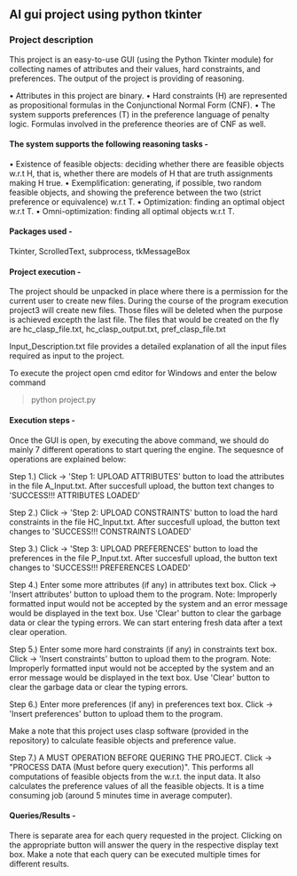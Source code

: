 ## AI gui project using python tkinter

### Project description

This project is an easy-to-use GUI (using the Python Tkinter module) for collecting names of attributes and their values, hard constraints, and preferences. The output of the project is providing of reasoning. 

 •	Attributes in this project are binary.
 •	Hard constraints (H) are represented as propositional formulas in the Conjunctional Normal Form (CNF). 
 •	The system supports preferences (T) in the preference language of penalty logic. Formulas involved in the preference theories are of    CNF as well.

  
#### The system supports the following reasoning tasks -

•	Existence of feasible objects: deciding whether there are feasible objects w.r.t H, that is, whether there are models of H that are truth assignments making H true.
•	Exemplification: generating, if possible, two random feasible objects, and showing the preference between the two (strict preference  or equivalence) w.r.t T.
•	Optimization: finding an optimal object w.r.t T.
•	Omni-optimization: finding all optimal objects w.r.t T.


#### Packages used -

Tkinter, ScrolledText, subprocess, tkMessageBox

#### Project execution -

The project should be unpacked in place where there is a permission for the current user to create new files. During the course of the program execution project3 will create new files. Those files will be deleted when the purpose is achieved excepth the last file. The files that would be created on the fly are hc_clasp_file.txt, hc_clasp_output.txt, 
pref_clasp_file.txt

Input_Description.txt file provides a detailed explanation of all the input files required as input to the project.

To execute the project open cmd editor for Windows and enter the below command

>python project.py

#### Execution steps -

Once the GUI is open, by executing the above command, we should do mainly 7 different operations to start quering the engine. The sequesnce of operations are explained below:

Step 1.) Click -> 'Step 1: UPLOAD ATTRIBUTES' button to load the attributes in the file A_Input.txt. After succesfull upload, the button text changes to 'SUCCESS!!! ATTRIBUTES LOADED'

Step 2.) Click -> 'Step 2: UPLOAD CONSTRAINTS' button to load the hard constraints in the file HC_Input.txt. After succesfull upload, the button text changes to 'SUCCESS!!! CONSTRAINTS LOADED'

Step 3.) Click -> 'Step 3: UPLOAD PREFERENCES' button to load the preferences in the file P_Input.txt. After succesfull upload, the button text changes to 'SUCCESS!!! PREFERENCES LOADED'

Step 4.) Enter some more attributes (if any) in attributes text box. Click -> 'Insert attributes' button to upload them to the program. Note: Improperly formatted input would not be accepted by the system and an error message would be displayed in the text box. Use 'Clear' button to clear the garbage data or clear the typing errors. We can start entering fresh data after a text clear operation.

Step 5.) Enter some more hard constraints (if any) in constraints text box. Click -> 'Insert constraints' button to upload them to the program. Note: Improperly formatted input would not be accepted by the system and an error message would be displayed in the text box. Use 'Clear' button to clear the garbage data or clear the typing errors.

Step 6.) Enter more preferences (if any) in preferences text box. Click -> 'Insert preferences' button to upload them to the program. 

Make a note that this project uses clasp software (provided in the repository) to calculate feasible objects and preference value.

Step 7.) A MUST OPERATION BEFORE QUERING THE PROJECT. Click -> "PROCESS DATA (Must before query execution)". This performs all computations of feasible objects from the w.r.t. the input data. It also calculates the preference values of all the feasible objects. It is a time consuming job (around 5 minutes time in average computer).


#### Queries/Results -

There is separate area for each query requested in the project. Clicking on the appropriate button will answer the query in the respective display text box. Make a note that each query can be executed multiple times for different results.
